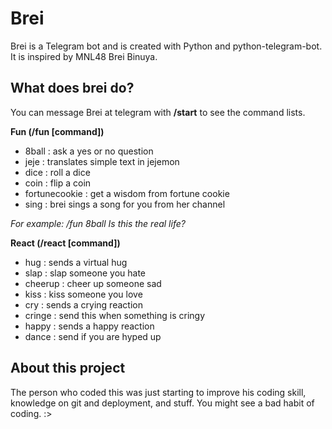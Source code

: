 # Brei
Brei is a Telegram bot and is created with Python and python-telegram-bot. It is inspired by MNL48 Brei Binuya.

## What does brei do?
You can message Brei at telegram with **/start** to see the command lists.

**Fun (/fun [command])**
- 8ball <insert question> : ask a yes or no question
- jeje <insert message> : translates simple text in jejemon
- dice : roll a dice
- coin : flip a coin
- fortunecookie : get a wisdom from fortune cookie
- sing : brei sings a song for you from her channel

*For example: /fun 8ball Is this the real life?*

**React (/react [command])**
- hug <username> : sends a virtual hug
- slap <username> : slap someone you hate
- cheerup <username> : cheer up someone sad
- kiss <username> : kiss someone you love
- cry : sends a crying reaction
- cringe : send this when something is cringy
- happy : sends a happy reaction
- dance : send if you are hyped up

## About this project
The person who coded this was just starting to improve his coding skill, knowledge on git and deployment, and stuff. You might see a bad habit of coding. :>
